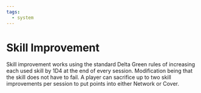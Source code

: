```yaml
---
tags:
  - system
---
```

# Skill Improvement
Skill improvement works using the standard Delta Green rules of increasing each used skill by 1D4 at the end of every session. Modification being that the skill does not have to fail. A player can sacrifice up to two skill improvements per session to put points into either Network or Cover.